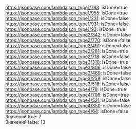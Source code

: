 https://jsonbase.com/lambdajson_type1/793: isDone=true<br />https://jsonbase.com/lambdajson_type1/955: isDone=true<br />https://jsonbase.com/lambdajson_type1/231: isDone=false<br />https://jsonbase.com/lambdajson_type1/931: isDone=false<br />https://jsonbase.com/lambdajson_type1/93: isDone=true<br />https://jsonbase.com/lambdajson_type2/342: isDone=false<br />https://jsonbase.com/lambdajson_type2/770: isDone=false<br />https://jsonbase.com/lambdajson_type2/491: isDone=false<br />https://jsonbase.com/lambdajson_type2/281: isDone=true<br />https://jsonbase.com/lambdajson_type2/718: isDone=false<br />https://jsonbase.com/lambdajson_type3/310: isDone=true<br />https://jsonbase.com/lambdajson_type3/806: isDone=false<br />https://jsonbase.com/lambdajson_type3/469: isDone=false<br />https://jsonbase.com/lambdajson_type3/258: isDone=false<br />https://jsonbase.com/lambdajson_type3/516: isDone=false<br />https://jsonbase.com/lambdajson_type4/79: isDone=true<br />https://jsonbase.com/lambdajson_type4/706: isDone=true<br />https://jsonbase.com/lambdajson_type4/521: isDone=false<br />https://jsonbase.com/lambdajson_type4/350: isDone=false<br />https://jsonbase.com/lambdajson_type4/64: isDone=false<br />Значений true: 7<br /> Значений false: 13